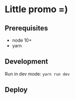 # Little promo =)

## Prerequisites
* node 10+
* yarn

## Development 
Run in dev mode: `yarn run dev`

## Deploy
